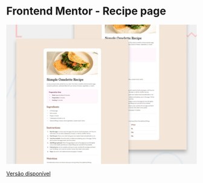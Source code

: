 # Frontend Mentor - Recipe page

![Design preview for the Recipe page coding challenge](./design/desktop-preview.jpg)

[Versão disponível](https://https://fabianajmge.github.io/recipe-page)
